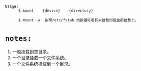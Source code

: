 

```
Usage:
      $ mount    {device}    {directory}

      $ mount -a  依照/etc/fstab 的数据将所有未挂载的磁盘都挂载上。
```

# `notes:`  

1. 一般挂载到空目录。
2. 一个目录挂载一个文件系统。
3. 一个文件系统挂载到一个目录。
